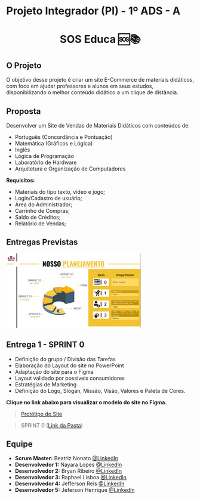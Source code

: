 # Projeto Integrador (PI) - 1º ADS - A


<h1 align="center"> SOS Educa  🆘📚 </h1>


## O Projeto
O objetivo desse projeto é criar um site E-Commerce de materiais didáticos, com foco em ajudar professores e alunos em seus estudos, disponibilizando o melhor conteúdo didático a um clique de distância.

## Proposta
Desenvolver um Site de Vendas de Materiais Didáticos com conteúdos de:

* Português (Concordância e Pontuação)
* Matemática (Gráficos e Lógica)
* Inglês
* Lógica de Programação
* Laboratório de Hardware
* Arquitetura e Organização de Computadores

**Requisitos:**
* Materiais do tipo texto, vídeo e jogo;
* Login/Cadastro de usuário;
* Área do Administrador;
* Carrinho de Compras;
* Saldo de Créditos;
* Relatório de Vendas;

## Entregas Previstas

<img src = "/Sprint_0/Planejamento.png" width="360" height="200" />

## Entrega 1 - SPRINT 0
* Definição do grupo / Divisão das Tarefas
* Elaboração do Layout do site no PowerPoint
* Adaptação do site para o Figma
* Layout validado por possíveis consumidores
* Estratégias de Marketing
* Definição do Logo, Slogan, Missão, Visão, Valores e Paleta de Cores.

**Clique no link abaixo para visualizar o modelo do site no Figma.**  
> [Protótipo do Site](https://www.figma.com/proto/IxIHeo1bBkB5B3z1DoVQIN/PI-Fatec?node-id=1%3A7&scaling=scale-down-width&hide-ui=1)

> SPRINT 0 ([Link da Pasta](https://github.com/Grupo-1-2020-PI-FATEC-ADS/SOS-EDUCA/tree/master/Sprint_0))

## Equipe
* **Scrum Master:** Beatriz Nonato [@LinkedIn](https://www.linkedin.com/in/beatriz-nonato-aa11017a/)
* **Desenvolvedor 1:** Nayara Lopes [@LinkedIn](https://www.linkedin.com/in/nayara-suelen-382420137/)
* **Desenvolvedor 2:** Bryan Ribeiro [@LinkedIn](https://www.linkedin.com/in/bryanrribeiro/)
* **Desenvolvedor 3:** Raphael Lisboa [@LinkedIn](https://www.linkedin.com/in/raphael-lisboa-7b3597187/)
* **Desenvolvedor 4:** Jefferson Reis [@LinkedIn](https://www.linkedin.com/in/jefferson-silva-94b94218)
* **Desenvolvedor 5:** Jeferson Henrique [@LinkedIn](https://www.linkedin.com/in/jeferson-silva-249884149/)
